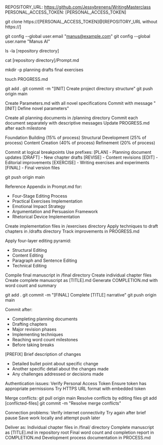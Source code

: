 REPOSITORY_URL: https://github.com/Jessybrenens/WritingMasterclass
PERSONAL_ACCESS_TOKEN: [PERSONAL_ACCESS_TOKEN]

git clone https://[PERSONAL_ACCESS_TOKEN]@[REPOSITORY_URL without https://]

git config --global user.email "manus@example.com"
git config --global user.name "Manus AI"

ls -la [repository directory]

cat [repository directory]/Prompt.md

mkdir -p planning drafts final exercises

touch PROGRESS.md

git add .
git commit -m "[INIT] Create project directory structure"
git push origin main

Create Parameters.md with all novel specifications
Commit with message "[INIT] Define novel parameters"

Create all planning documents in /planning directory
Commit each document separately with descriptive messages
Update PROGRESS.md after each milestone

Foundation Building (15% of process)
Structural Development (25% of process)
Content Creation (40% of process)
Refinement (20% of process)

Commit at logical breakpoints
Use prefixes:
[PLAN] - Planning document updates
[DRAFT] - New chapter drafts
[REVISE] - Content revisions
[EDIT] - Editorial improvements
[EXERCISE] - Writing exercises and experiments
[FINAL] - Final version files

git push origin main

Reference Appendix in Prompt.md for:
- Four-Stage Editing Process
- Practical Exercises Implementation
- Emotional Impact Strategy
- Argumentation and Persuasion Framework
- Rhetorical Device Implementation

Create implementation files in /exercises directory
Apply techniques to draft chapters in /drafts directory
Track improvements in PROGRESS.md

Apply four-layer editing pyramid:
- Structural Editing
- Content Editing
- Paragraph and Sentence Editing
- Technical Editing

Compile final manuscript in /final directory
Create individual chapter files
Create complete manuscript as [TITLE].md
Generate COMPLETION.md with word count and summary

git add .
git commit -m "[FINAL] Complete [TITLE] narrative"
git push origin main

Commit after:
- Completing planning documents
- Drafting chapters
- Major revision phases
- Implementing techniques
- Reaching word count milestones
- Before taking breaks

[PREFIX] Brief description of changes

- Detailed bullet point about specific change
- Another specific detail about the changes made
- Any challenges addressed or decisions made

Authentication issues:
Verify Personal Access Token
Ensure token has appropriate permissions
Try HTTPS URL format with embedded token

Merge conflicts:
git pull origin main
Resolve conflicts by editing files
git add [conflicted-files]
git commit -m "Resolve merge conflicts"

Connection problems:
Verify internet connectivity
Try again after brief pause
Save work locally and attempt push later

Deliver as:
Individual chapter files in /final/ directory
Complete manuscript as [TITLE].md in repository root
Final word count and completion report in COMPLETION.md
Development process documentation in PROCESS.md
